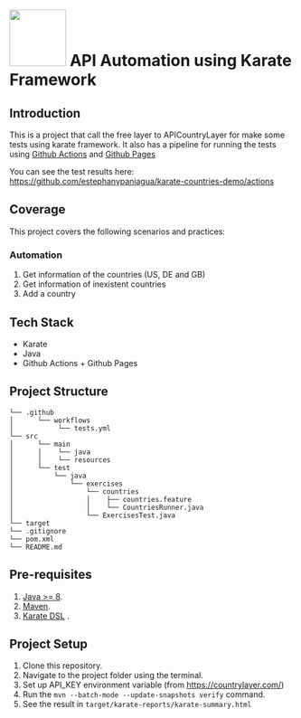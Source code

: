 # <img src="https://karatelabs.github.io/resources/logo.svg" width="100" height="100"> API Automation using Karate Framework

## Introduction

This is a project that call the free layer to APICountryLayer for make some tests using karate framework. It also has a pipeline for running the tests using [Github Actions](https://github.com/estephanypaniagua/karate-countries-demo/actions) and [Github Pages](https://estephanypaniagua.github.io/karate-countries-demo/karate-summary.html) 

You can see the test results here: https://github.com/estephanypaniagua/karate-countries-demo/actions

## Coverage
This project covers the following scenarios and practices:

### Automation
1. Get information of the countries (US, DE and GB)
2. Get information of inexistent countries
3. Add a country

## Tech Stack
- Karate
- Java
- Github Actions + Github Pages

## Project Structure
```
└── .github
│      └── workflows
│           └── tests.yml
└── src
│      └── main
│      │    └── java
│      │    └── resources
│      └── test
│          └── java
│              └── exercises
│                  └── countries
│                  │    ├── countries.feature
│                  │    └── CountriesRunner.java
│                  └── ExercisesTest.java   
└── target
└── .gitignore
└── pom.xml
└── README.md
```

## Pre-requisites

1. [Java >= 8](https://www.oracle.com/java/technologies/javase/jdk17-archive-downloads.html).
2. [Maven](https://maven.apache.org/download.cgi).
3. [Karate DSL](https://github.com/karatelabs/karate#maven) .


## Project Setup

1. Clone this repository.
2. Navigate to the project folder using the terminal.
3. Set up API_KEY environment variable (from https://countrylayer.com/)
4. Run the `mvn --batch-mode --update-snapshots verify` command.
5. See the result in `target/karate-reports/karate-summary.html`



